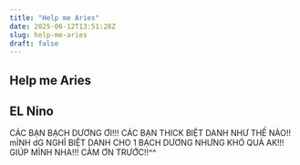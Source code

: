 ```yaml
---
title: "Help me Aries"
date: 2025-06-12T13:51:28Z
slug: help-me-aries
draft: false
---
```


## Help me Aries

## EL Nino

CÁC BẠN BẠCH DƯƠNG ƠI!!! CÁC BẠN THICK BIỆT DANH NHƯ THẾ NÀO!! mÌNH dG NGHĨ BIỆT DANH CHO 1 BẠCH DƯƠNG NHƯNG KHÓ QUÁ AK!!! GIÚP MÌNH NHA!!! CẢM ƠN TRƯỚC!!^^